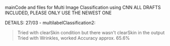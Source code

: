 mainCode and files for Multi Image Classification using CNN
ALL DRAFTS INCLUDED, PLEASE ONLY USE THE NEWEST ONE

DETAILS:
27/03 - multilabelClassification2:
> Tried with clearSkin condition but there wasn't clearSkin in the output
> Tried with Wrinkles, worked
> Accuracy approx. 65.6%
